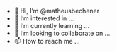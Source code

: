 - 👋 Hi, I’m @matheusbechener
- 👀 I’m interested in ...
- 🌱 I’m currently learning ...
- 💞️ I’m looking to collaborate on ...
- 📫 How to reach me ...

<!---
matheusbechener/matheusbechener is a ✨ special ✨ repository because its `README.md` (this file) appears on your GitHub profile.
You can click the Preview link to take a look at your changes.
--->
